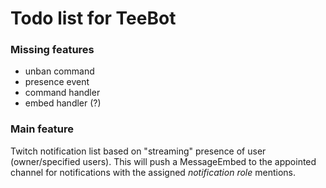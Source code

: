 # Todo list for TeeBot

### Missing features
- unban command
- presence event
- command handler
- embed handler (?)

### Main feature

Twitch notification list based on "streaming" presence of user (owner/specified users).
This will push a MessageEmbed to the appointed channel for notifications with the assigned _notification role_ mentions.
